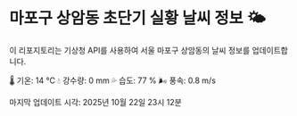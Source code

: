 
# 마포구 상암동 초단기 실황 날씨 정보 🌤️

이 리포지토리는 기상청 API를 사용하여 서울 마포구 상암동의 날씨 정보를 업데이트합니다. 

🌡️ 기온: 14 ℃
💧 강수량: 0 mm
💦 습도: 77 %
🌬️ 풍속: 0.8 m/s

마지막 업데이트 시각: 2025년 10월 22일 23시 12분    
